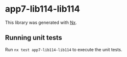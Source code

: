 # app7-lib114-lib114

This library was generated with [Nx](https://nx.dev).

## Running unit tests

Run `nx test app7-lib114-lib114` to execute the unit tests.
